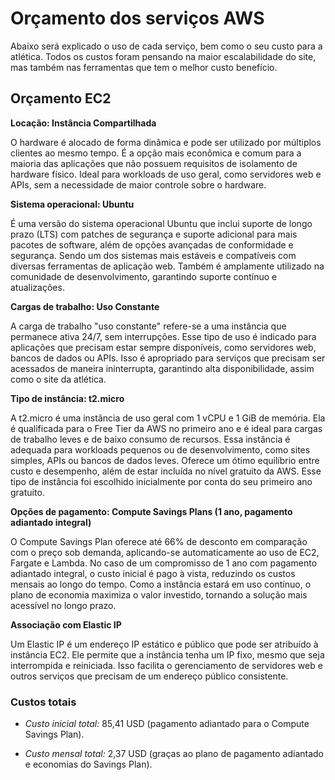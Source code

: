 # Orçamento dos serviços AWS
Abaixo será explicado o uso de cada serviço, bem como o seu custo para a atlética. Todos os custos foram pensando na maior escalabilidade do site, mas também nas ferramentas que tem o melhor custo benefício. 

## Orçamento EC2

**Locação: Instância Compartilhada**

O hardware é alocado de forma dinâmica e pode ser utilizado por múltiplos clientes ao mesmo tempo. É a opção mais econômica e comum para a maioria das aplicações que não possuem requisitos de isolamento de hardware físico. Ideal para workloads de uso geral, como servidores web e APIs, sem a necessidade de maior controle sobre o hardware.

**Sistema operacional: Ubuntu**

É uma versão do sistema operacional Ubuntu que inclui suporte de longo prazo (LTS) com patches de segurança e suporte adicional para mais pacotes de software, além de opções avançadas de conformidade e segurança. Sendo um dos sistemas mais estáveis e compatíveis com diversas ferramentas de aplicação web. Também é amplamente utilizado na comunidade de desenvolvimento, garantindo suporte contínuo e atualizações.

**Cargas de trabalho: Uso Constante**

A carga de trabalho "uso constante" refere-se a uma instância que permanece ativa 24/7, sem interrupções. Esse tipo de uso é indicado para aplicações que precisam estar sempre disponíveis, como servidores web, bancos de dados ou APIs. Isso é apropriado para serviços que precisam ser acessados de maneira ininterrupta, garantindo alta disponibilidade, assim como o site da atlética.

**Tipo de instância: t2.micro**

A t2.micro é uma instância de uso geral com 1 vCPU e 1 GiB de memória. Ela é qualificada para o Free Tier da AWS no primeiro ano e é ideal para cargas de trabalho leves e de baixo consumo de recursos. Essa instância é adequada para workloads pequenos ou de desenvolvimento, como sites simples, APIs ou bancos de dados leves. Oferece um ótimo equilíbrio entre custo e desempenho, além de estar incluída no nível gratuito da AWS. Esse tipo de instância foi escolhido inicialmente por conta do seu primeiro ano gratuito.

**Opções de pagamento: Compute Savings Plans (1 ano, pagamento adiantado integral)**

O Compute Savings Plan oferece até 66% de desconto em comparação com o preço sob demanda, aplicando-se automaticamente ao uso de EC2, Fargate e Lambda. No caso de um compromisso de 1 ano com pagamento adiantado integral, o custo inicial é pago à vista, reduzindo os custos mensais ao longo do tempo. Como a instância estará em uso contínuo, o plano de economia maximiza o valor investido, tornando a solução mais acessível no longo prazo.

**Associação com Elastic IP**

Um Elastic IP é um endereço IP estático e público que pode ser atribuído à instância EC2. Ele permite que a instância tenha um IP fixo, mesmo que seja interrompida e reiniciada. Isso facilita o gerenciamento de servidores web e outros serviços que precisam de um endereço público consistente.


### Custos totais
- *Custo inicial total:* 85,41 USD (pagamento adiantado para o Compute Savings Plan).

- *Custo mensal total:* 2,37 USD (graças ao plano de pagamento adiantado e economias do Savings Plan).

